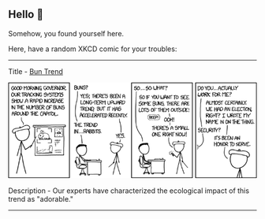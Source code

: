 ## Hello 👀

Somehow, you found yourself here.

Here, have a random XKCD comic for your troubles:

-----------------------------------

Title - [Bun Trend](https://xkcd.com/1903)

![Bun Trend](./random_comic.png)

Description - Our experts have characterized the ecological impact of this trend as "adorable."

-----------------------------------